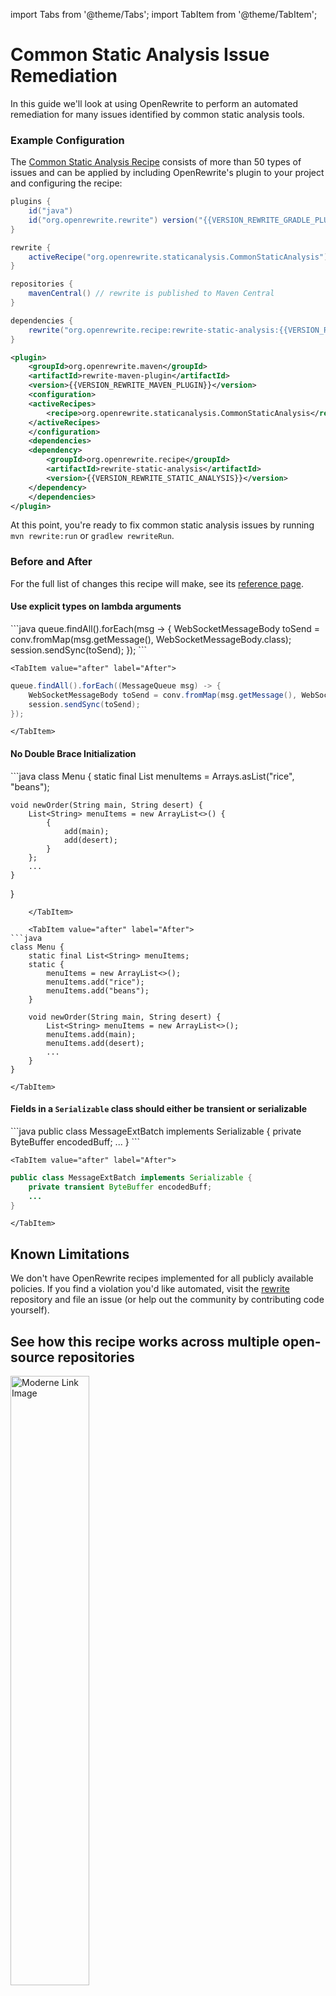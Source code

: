 import Tabs from '@theme/Tabs';
import TabItem from '@theme/TabItem';

# Common Static Analysis Issue Remediation

In this guide we'll look at using OpenRewrite to perform an automated remediation for many issues identified by common static analysis tools.

### Example Configuration

The [Common Static Analysis Recipe](/recipes/staticanalysis/commonstaticanalysis) consists of more than 50 types of issues and can be applied by including OpenRewrite's plugin to your project and configuring the recipe:

<Tabs groupId="projectType">
<TabItem value="gradle" label="Gradle">

```groovy title="build.gradle"
plugins {
    id("java")
    id("org.openrewrite.rewrite") version("{{VERSION_REWRITE_GRADLE_PLUGIN}}")
}

rewrite {
    activeRecipe("org.openrewrite.staticanalysis.CommonStaticAnalysis")
}

repositories {
    mavenCentral() // rewrite is published to Maven Central
}

dependencies {
    rewrite("org.openrewrite.recipe:rewrite-static-analysis:{{VERSION_REWRITE_STATIC_ANALYSIS}}")
}
```

</TabItem>
<TabItem value="maven" label="Maven">

```xml title="pom.xml"
<plugin>
    <groupId>org.openrewrite.maven</groupId>
    <artifactId>rewrite-maven-plugin</artifactId>
    <version>{{VERSION_REWRITE_MAVEN_PLUGIN}}</version>
    <configuration>
    <activeRecipes>
        <recipe>org.openrewrite.staticanalysis.CommonStaticAnalysis</recipe>
    </activeRecipes>
    </configuration>
    <dependencies>
    <dependency>
        <groupId>org.openrewrite.recipe</groupId>
        <artifactId>rewrite-static-analysis</artifactId>
        <version>{{VERSION_REWRITE_STATIC_ANALYSIS}}</version>
    </dependency>
    </dependencies>
</plugin>
```

</TabItem>

</Tabs>

At this point, you're ready to fix common static analysis issues by running `mvn rewrite:run` or `gradlew rewriteRun`.

### Before and After

For the full list of changes this recipe will make, see its [reference page](/recipes/staticanalysis/commonstaticanalysis).

#### Use explicit types on lambda arguments

<Tabs groupId="beforeAfter">
	<TabItem value="before" label="Before">
```java
queue.findAll().forEach(msg -> {
    WebSocketMessageBody toSend = conv.fromMap(msg.getMessage(), WebSocketMessageBody.class);
    session.sendSync(toSend);
});  
```
	</TabItem>

	<TabItem value="after" label="After">
```java
queue.findAll().forEach((MessageQueue msg) -> {
    WebSocketMessageBody toSend = conv.fromMap(msg.getMessage(), WebSocketMessageBody.class);
    session.sendSync(toSend);
});   
```
	</TabItem>
</Tabs>

#### No Double Brace Initialization

<Tabs groupId="beforeAfter">
	<TabItem value="before" label="Before">
```java
class Menu {
    static final List<String> menuItems = Arrays.asList("rice", "beans");
    
    void newOrder(String main, String desert) {
        List<String> menuItems = new ArrayList<>() {
            {
                add(main);
                add(desert);
            }
        };
        ...
    }
}
```
	</TabItem>

	<TabItem value="after" label="After">
```java
class Menu {
    static final List<String> menuItems;
    static {
        menuItems = new ArrayList<>();
        menuItems.add("rice");
        menuItems.add("beans");
    }
    
    void newOrder(String main, String desert) {
        List<String> menuItems = new ArrayList<>();
        menuItems.add(main);
        menuItems.add(desert);
        ...
    }
}
```
	</TabItem>
</Tabs>

#### Fields in a `Serializable` class should either be transient or serializable

<Tabs groupId="beforeAfter">
	<TabItem value="before" label="Before">
```java
public class MessageExtBatch implements Serializable {
    private ByteBuffer encodedBuff;
    ...
}
```
	</TabItem>

	<TabItem value="after" label="After">
```java
public class MessageExtBatch implements Serializable {
    private transient ByteBuffer encodedBuff;
    ...
}
```
	</TabItem>
</Tabs>

## Known Limitations

We don't have OpenRewrite recipes implemented for all publicly available policies. If you find a violation you'd like automated, visit the [rewrite](https://github.com/openrewrite/rewrite) repository and file an issue (or help out the community by contributing code yourself).

## See how this recipe works across multiple open-source repositories

<a href="https://app.moderne.io/recipes/org.openrewrite.staticanalysis.CommonStaticAnalysis">
    <img
    src={require('/static/img/ModerneRecipeButton.png').default}
    alt="Moderne Link Image"
    width="50%"
    />
</a>

The community edition of the Moderne platform enables you to easily run recipes across thousands of open-source repositories.

Please [contact Moderne](https://moderne.io/product) for more information about safely running the recipes on your own codebase in a private SaaS.